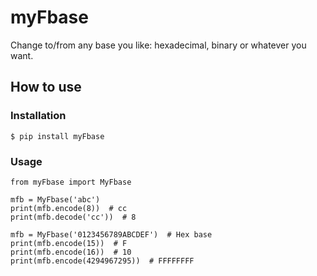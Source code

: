 # myFbase

Change to/from any base you like: hexadecimal, binary or whatever you want.

## How to use

### Installation

    $ pip install myFbase

### Usage

    from myFbase import MyFbase

    mfb = MyFbase('abc')
    print(mfb.encode(8))  # cc
    print(mfb.decode('cc'))  # 8

    mfb = MyFbase('0123456789ABCDEF')  # Hex base
    print(mfb.encode(15))  # F
    print(mfb.encode(16))  # 10
    print(mfb.encode(4294967295))  # FFFFFFFF
